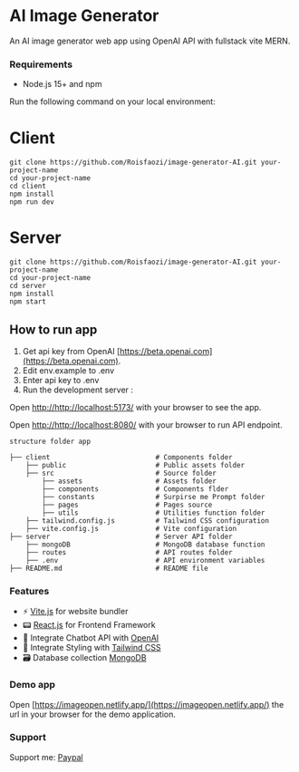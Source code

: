 # AI Image Generator

An AI image generator web app using OpenAI API with fullstack vite MERN.

### Requirements

- Node.js 15+ and npm

Run the following command on your local environment:

# Client

```shell
git clone https://github.com/Roisfaozi/image-generator-AI.git your-project-name
cd your-project-name
cd client
npm install
npm run dev
```

# Server

```shell
git clone https://github.com/Roisfaozi/image-generator-AI.git your-project-name
cd your-project-name
cd server
npm install
npm start
```

## How to run app

1. Get api key from OpenAI [https://beta.openai.com](https://beta.openai.com).
2. Edit env.example to .env
3. Enter api key to .env
4. Run the development server :

Open [http://http://localhost:5173/](http://http://localhost:5173/) with your browser to see the app.

Open [http://http://localhost:8080/](http://http://localhost:8080/) with your browser to run API endpoint.

```shell
structure folder app

├── client                          # Components folder
    ├── public                      # Public assets folder
    ├── src                         # Source folder
        ├── assets                  # Assets folder
        ├── components              # Components flder
        ├── constants               # Surpirse me Prompt folder
        ├── pages                   # Pages source
        ├── utils                   # Utilities function folder
    ├── tailwind.config.js          # Tailwind CSS configuration
    ├── vite.config.js              # Vite configuration
├── server                          # Server API folder
    ├── mongoDB                     # MongoDB database function
    ├── routes                      # API routes folder
    ├── .env                        # API environment variables
├── README.md                       # README file
```

### Features

- ⚡ [Vite.js](https://vitejs.dev/) for website bundler
- 📟 [React.js](https://reactjs.org/) for Frontend Framework
- 🤖 Integrate Chatbot API with [OpenAI](https://openai.com)
- 💎 Integrate Styling with [Tailwind CSS](https://tailwindcss.com)
- 🗃 Database collection [MongoDB](https://mongodb.com/)

### Demo app

Open [https://imageopen.netlify.app/](https://imageopen.netlify.app/) the url in your browser for the demo application.

### Support

Support me: [Paypal](https://paypal.me/roisfaozi)
